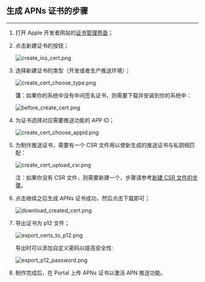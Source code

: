 ## **生成 APNs 证书的步骤**
---

1. 打开 Apple 开发者网站的[证书管理界面](https://developer.apple.com/account/ios/certificate "证书管理界面")；

2. 点击新建证书的按钮；

	![create_ios_cert.png](https://raw.githubusercontent.com/yunba/docs/master/image/create_ios_cert.png)

3. 选择新建证书的类型（开发或者生产推送环境）；

	![create_cert_choose_type.png](https://raw.githubusercontent.com/yunba/docs/master/image/create_cert_choose_type.png)

	**注**：如果你的系统中没有中间签名证书，则需要下载并安装到你的系统中：

	![before_create_cert.png](https://raw.githubusercontent.com/yunba/docs/master/image/before_create_cert.png)

4. 为证书选择对应需要推送功能的 APP ID；

	![create_cert_choose_appid.png](https://raw.githubusercontent.com/yunba/docs/master/image/create_cert_choose_appid.png)

5. 为制作推送证书，需要有一个 CSR 文件用以使新生成的推送证书与私钥相匹配：

	![create_cert_upload_csr.png](https://raw.githubusercontent.com/yunba/docs/master/image/create_cert_upload_csr.png)
	
	注：如果你没有 CSR 文件，则需要新建一个，步骤请参考[新建 CSR 文件的步骤](https://github.com/yunba/docs/blob/master/support/knowledge_base/create_CSR_file.md "新建 CSR 文件的步骤")。

6. 点击继续之后生成 APNs 证书成功，然后点击下载即可；

	![download_created_cert.png](https://raw.githubusercontent.com/yunba/docs/master/image/download_created_cert.png)

7. 导出证书为 p12 文件；

	![export_certs_to_p12.png](https://raw.githubusercontent.com/yunba/docs/master/image/export_certs_to_p12.png)

	导出时可以添加自定义密码以提高安全性:

	![export_p12_password.png](https://raw.githubusercontent.com/yunba/docs/master/image/export_p12_password.png)

8. 制作完成后，在 Portal 上传 APNs 证书以激活 APN 推送功能。
	
